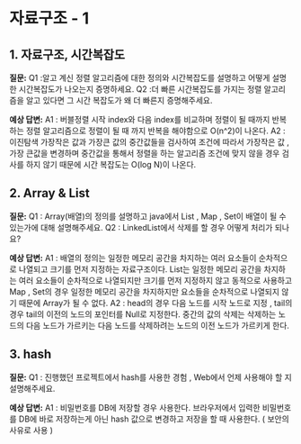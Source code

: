 # 자료구조 - 1

## 1. 자료구조, 시간복잡도

**질문:**
Q1 :알고 계신 정렬 알고리즘에 대한 정의와 시간복잡도를 설명하고 어떻게 설명한 시간복잡도가 나오는지 증명하세요.
Q2 :더 빠른 시간복잡도를 가지는 정렬 알고리즘을 알고 있다면 그 시간 복잡도가 왜 더 빠른지 증명해주세요.

**예상 답변:**
A1 : 버블정렬  시작 index와 다음 index를 비교하며 정렬이 될 때까지 반복하는 정렬 알고리즘으로 정렬이 될 때 까지 반복을 해야함으로 O(n^2)이 나온다.
A2 : 이진탐색 가장작은 값과 가장큰 값의 중간값들을 검사하여 조건에 따라서 가장작은 값 , 가장 큰값을 변경하며 중간값을 통해서 정렬을 하는 알고리즘
    조건에 맞지 않을 경우 검사를 하지 않기 때문에 시간 복잡도는 O(log N)이 나온다.
    
## 2. Array & List

**질문:**
Q1 : Array(배열)의 정의를 설명하고 java에서 List , Map , Set이 배열이 될 수 있는가에 대해 설명해주세요.
Q2 : LinkedList에서 삭제를 할 경우 어떻게 처리가 되나요?

**예상 답변:**
A1 : 배열의 정의는 일정한 메모리 공간을 차지하는 여러 요소들이 순차적으로 나열되고 크기를 먼저 지정하는 자료구조이다.
     List는 일정한 메모리 공간을 차지하는 여러 요소들이 순차적으로 나열되지만 크기를 먼저 지정하지 않고 동적으로 사용하고
     Map , Set의 경우 일정한 메모리 공간을 차지하지만 요소들을 순차적으로 나열되지 않기 때문에 Array가 될 수 없다.
A2 : head의 경우 다음 노드를 시작 노드로 지정 , tail의 경우 tail의 이전의 노드의 포인터를 Null로 지정한다.
     중간의 값의 삭제는 삭제하는 노드의 다음 노드가 가르키는 다음 노드를 삭제하려는 노드의 이전 노드가 가르키게 한다.

## 3. hash

**질문:**
Q1 : 진행했던 프로젝트에서 hash를 사용한 경험 , Web에서 언제 사용해야 할 지 설명해주세요.

**예상 답변:**
A1 : 비밀번호를 DB에 저장할 경우 사용한다. 브라우저에서 입력한 비밀번호를 DB에 바로 저장하는게 아닌 hash 값으로 변경하고 저장을 할 때 사용한다.
     ( 보안의 사유로 사용 )
